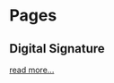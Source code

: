 # Pages

## Digital Signature 
[read more...](vereniliana.github.io/digitalsignature/digitalsignature.md)

